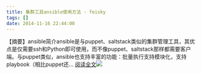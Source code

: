 ```yaml
---
title: 集群工具ansible使用方法 - feisky
tags: []
date: 2014-11-16 22:44:00
---
```


【摘要】ansible简介ansible是与puppet、saltstack类似的集群管理工具，其优点是仅需要ssh和Python即可使用，而不像puppet、saltstack那样都需要客户端。与puppet类似，ansible也支持丰富的功能：批量执行支持模块化，支持playbook（相比puppet还... [阅读全文](http://www.cnblogs.com/feisky/p/4102613.html)![](http://counter.cnblogs.com/blog/rss/4102613)